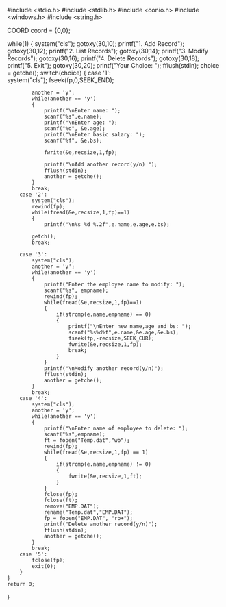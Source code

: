 #include <stdio.h> 
#include <stdlib.h>
#include <conio.h>
#include <windows.h>
#include <string.h>  

COORD coord = {0,0};

while(1)
    {
        system("cls"); 
        gotoxy(30,10); 
        printf("1. Add Record"); 
        gotoxy(30,12);
        printf("2. List Records"); 
        gotoxy(30,14);
        printf("3. Modify Records"); 
        gotoxy(30,16);
        printf("4. Delete Records"); 
        gotoxy(30,18);
        printf("5. Exit"); 
        gotoxy(30,20);
        printf("Your Choice: "); 
        fflush(stdin); 
        choice  = getche(); 
        switch(choice)
        {
        case '1':  
            system("cls");
            fseek(fp,0,SEEK_END); 
            

            another = 'y';
            while(another == 'y')  
            {
                printf("\nEnter name: ");
                scanf("%s",e.name);
                printf("\nEnter age: ");
                scanf("%d", &e.age);
                printf("\nEnter basic salary: ");
                scanf("%f", &e.bs);

                fwrite(&e,recsize,1,fp); 

                printf("\nAdd another record(y/n) ");
                fflush(stdin);
                another = getche();
            }
            break;
        case '2':
            system("cls");
            rewind(fp); 
            while(fread(&e,recsize,1,fp)==1)  
            {
                printf("\n%s %d %.2f",e.name,e.age,e.bs);
              
            getch();
            break;

        case '3':  
            system("cls");
            another = 'y';
            while(another == 'y')
            {
                printf("Enter the employee name to modify: ");
                scanf("%s", empname);
                rewind(fp);
                while(fread(&e,recsize,1,fp)==1)  
                {
                    if(strcmp(e.name,empname) == 0)  
                    {
                        printf("\nEnter new name,age and bs: ");
                        scanf("%s%d%f",e.name,&e.age,&e.bs);
                        fseek(fp,-recsize,SEEK_CUR); 
                        fwrite(&e,recsize,1,fp);
                        break;
                    }
                }
                printf("\nModify another record(y/n)");
                fflush(stdin);
                another = getche();
            }
            break;
        case '4':
            system("cls");
            another = 'y';
            while(another == 'y')
            {
                printf("\nEnter name of employee to delete: ");
                scanf("%s",empname);
                ft = fopen("Temp.dat","wb");  
                rewind(fp); 
                while(fread(&e,recsize,1,fp) == 1)  
                {
                    if(strcmp(e.name,empname) != 0)  
                    {
                        fwrite(&e,recsize,1,ft); 
                    }
                }
                fclose(fp);
                fclose(ft);
                remove("EMP.DAT"); 
                rename("Temp.dat","EMP.DAT"); 
                fp = fopen("EMP.DAT", "rb+");
                printf("Delete another record(y/n)");
                fflush(stdin);
                another = getche();
            }
            break;
        case '5':
            fclose(fp);  
            exit(0);  
        }
    }
    return 0;
}

